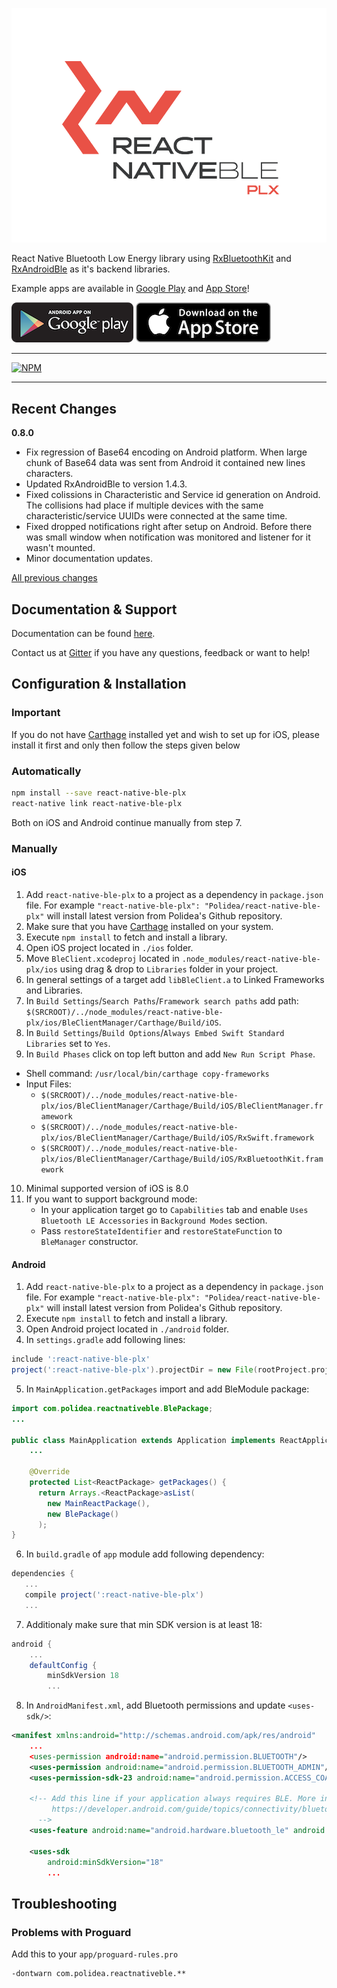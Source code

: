 
<p align="center">
  <img alt="react-native-ble-plx" src="docs/logo.png" />
</p>

React Native Bluetooth Low Energy library using [RxBluetoothKit](https://github.com/Polidea/RxBluetoothKit) and [RxAndroidBle](https://github.com/Polidea/RxAndroidBle) as it's backend libraries.

Example apps are available in [Google Play](https://play.google.com/store/apps/details?id=com.polidea.sniffator) and [App Store](https://itunes.apple.com/us/app/sniffator/id1147266354?ls=1&mt=8)!

[![GooglePlay](docs/googleplay.png)](https://play.google.com/store/apps/details?id=com.polidea.sniffator) [![AppStore](docs/appstore.png)](https://itunes.apple.com/us/app/sniffator/id1147266354?ls=1&mt=8)

---

[![NPM](https://nodei.co/npm/react-native-ble-plx.png?downloads=true)](https://nodei.co/npm/react-native-ble-plx/)

---

## Recent Changes

**0.8.0**
- Fix regression of Base64 encoding on Android platform. When large chunk of Base64 data was sent from Android it contained new lines characters.
- Updated RxAndroidBle to version 1.4.3.
- Fixed colissions in Characteristic and Service id generation on Android. The collisions had place if multiple devices with the same characteristic/service UUIDs were connected at the same time.
- Fixed dropped notifications right after setup on Android. Before there was small window when notification was monitored and listener for it wasn't mounted.
- Minor documentation updates.
  
[All previous changes](CHANGELOG.md)

## Documentation & Support

Documentation can be found [here](https://polidea.github.io/react-native-ble-plx/).


Contact us at [Gitter](https://gitter.im/RxBLELibraries/react-native-ble) if you have any questions, feedback or want to help!

## Configuration & Installation

### Important
If you do not have [Carthage](https://github.com/Carthage/Carthage) installed yet and 
wish to set up for iOS, please install it first and only then follow the steps given below

### Automatically

```bash
npm install --save react-native-ble-plx
react-native link react-native-ble-plx
```

Both on iOS and Android continue manually from step 7.

### Manually

#### iOS

1) Add `react-native-ble-plx` to a project as a dependency in `package.json` file.
  For example `"react-native-ble-plx": "Polidea/react-native-ble-plx"` will install
  latest version from Polidea's Github repository.
2) Make sure that you have [Carthage](https://github.com/Carthage/Carthage) installed on your system.
3) Execute `npm install` to fetch and install a library.
4) Open iOS project located in `./ios` folder.
5) Move `BleClient.xcodeproj` located in `.node_modules/react-native-ble-plx/ios`
  using drag & drop to `Libraries` folder in your project.
6) In general settings of a target add `libBleClient.a` to Linked Frameworks and Libraries.
7) In `Build Settings`/`Search Paths`/`Framework search paths` add path: `$(SRCROOT)/../node_modules/react-native-ble-plx/ios/BleClientManager/Carthage/Build/iOS`.  
8) In `Build Settings`/`Build Options`/`Always Embed Swift Standard Libraries` set to `Yes`.
9) In `Build Phases` click on top left button and add `New Run Script Phase`. 
  * Shell command: `/usr/local/bin/carthage copy-frameworks`
  * Input Files:
    * `$(SRCROOT)/../node_modules/react-native-ble-plx/ios/BleClientManager/Carthage/Build/iOS/BleClientManager.framework`
    * `$(SRCROOT)/../node_modules/react-native-ble-plx/ios/BleClientManager/Carthage/Build/iOS/RxSwift.framework`
    * `$(SRCROOT)/../node_modules/react-native-ble-plx/ios/BleClientManager/Carthage/Build/iOS/RxBluetoothKit.framework`
10) Minimal supported version of iOS is 8.0
11) If you want to support background mode:
    * In your application target go to `Capabilities` tab and enable `Uses Bluetooth LE Accessories` in 
      `Background Modes` section.
    * Pass `restoreStateIdentifier` and `restoreStateFunction` to `BleManager` constructor.

#### Android

1) Add `react-native-ble-plx` to a project as a dependency in `package.json` file.
  For example `"react-native-ble-plx": "Polidea/react-native-ble-plx"` will install
  latest version from Polidea's Github repository.
2) Execute `npm install` to fetch and install a library.
3) Open Android project located in `./android` folder.
4) In `settings.gradle` add following lines:
```groovy
include ':react-native-ble-plx'
project(':react-native-ble-plx').projectDir = new File(rootProject.projectDir, '../node_modules/react-native-ble-plx/android')
```
5) In `MainApplication.getPackages` import and add BleModule package:
```java
import com.polidea.reactnativeble.BlePackage;
...

public class MainApplication extends Application implements ReactApplication {
    ...

    @Override
    protected List<ReactPackage> getPackages() {
      return Arrays.<ReactPackage>asList(
        new MainReactPackage(),
        new BlePackage()
      );
}
```
6) In `build.gradle` of `app` module add following dependency:
```groovy
dependencies {
   ...
   compile project(':react-native-ble-plx')
   ...
```
7) Additionaly make sure that min SDK version is at least 18:
```groovy
android {
    ...
    defaultConfig {
        minSdkVersion 18
        ...
```


8) In `AndroidManifest.xml`, add Bluetooth permissions and update `<uses-sdk/>`:

```xml
<manifest xmlns:android="http://schemas.android.com/apk/res/android"
    ...
    <uses-permission android:name="android.permission.BLUETOOTH"/>
    <uses-permission android:name="android.permission.BLUETOOTH_ADMIN"/>
    <uses-permission-sdk-23 android:name="android.permission.ACCESS_COARSE_LOCATION"/>

    <!-- Add this line if your application always requires BLE. More info can be found on:
         https://developer.android.com/guide/topics/connectivity/bluetooth-le.html#permissions 
      -->
    <uses-feature android:name="android.hardware.bluetooth_le" android:required="true"/>

    <uses-sdk
        android:minSdkVersion="18"
        ...
```

## Troubleshooting

### Problems with Proguard

Add this to your `app/proguard-rules.pro`

```
-dontwarn com.polidea.reactnativeble.**
```
